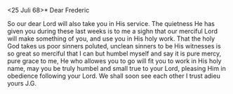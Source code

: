  <25 Juli 68>*
Dear Frederic

So our dear Lord will also take you in His service. The quietness He has given you during these last weeks is to me a sighn that our merciful Lord will make something of you, and use you in His holy work. That the holy God takes us poor sinners poluted, unclean sinners to be His witnesses is so great so merciful that I can but humbel myself and say it is pure mercy, pure grace to me, He who allowes you to go will fit you to work in His holy name, may you be truly humbel and small true to your Lord, pleasing Him in obedience following your Lord. We shall soon see each other I trust 
 adieu yours J.G.
